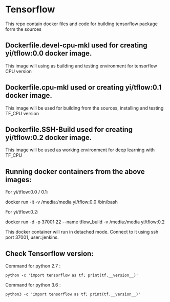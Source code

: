 # Tensorflow
This repo contain docker files and code for building tensorflow package form the sources

## Dockerfile.devel-cpu-mkl used for creating yi/tflow:0.0 docker image.

This image will using as building and testing environment for tensorflow CPU version

## Dockerfile.cpu-mkl used or creating yi/tflow:0.1 docker image.

This image will be used for building from the sources, installing and testing TF_CPU version

## Dockerfile.SSH-Build used for creating yi/tflow:0.2 docker image.  

This image will be used as working environment for deep learning with TF_CPU

## Running docker containers from the above images:

For yi/tflow:0.0 / 0.1:

docker run -it -v /media:/media yi/tflow:0.0 /bin/bash
  
For yi/tflow:0.2:

docker run -d -p 37001:22 --name tflow_build -v /media:/media yi/tflow:0.2

This docker container will run in detached mode. Connect to it using ssh port 37001, user::jenkins.

## Check Tensorflow version:

Command for python 2.7 :
```
python -c 'import tensorflow as tf; print(tf.__version__)'
```
Command for python 3.6 :
```
python3 -c 'import tensorflow as tf; print(tf.__version__)'
```
